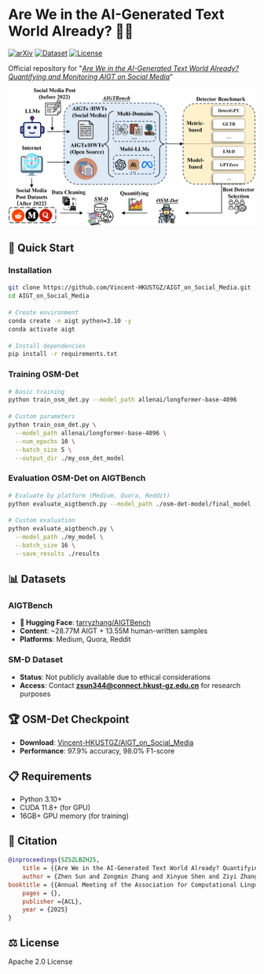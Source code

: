 # Are We in the AI-Generated Text World Already? 🤖📱

[![arXiv](https://img.shields.io/badge/arXiv-2412.18148-b31b1b.svg)](https://arxiv.org/abs/2412.18148)
[![Dataset](https://img.shields.io/badge/🤗%20Dataset-AIGTBench-yellow)](https://huggingface.co/datasets/tarryzhang/AIGTBench)
[![License](https://img.shields.io/badge/License-Apache%202.0-blue.svg)](LICENSE)

Official repository for "[*Are We in the AI-Generated Text World Already? Quantifying and Monitoring AIGT on Social Media*](https://arxiv.org/abs/2412.18148)"

<div align="center">
  <img src="pipeline.jpg" alt="Method Overview" width="800"/>
</div>

## 🚀 Quick Start

### Installation

```bash
git clone https://github.com/Vincent-HKUSTGZ/AIGT_on_Social_Media.git
cd AIGT_on_Social_Media

# Create environment
conda create -n aigt python=3.10 -y
conda activate aigt

# Install dependencies
pip install -r requirements.txt
```

### Training OSM-Det

```bash
# Basic training
python train_osm_det.py --model_path allenai/longformer-base-4096

# Custom parameters
python train_osm_det.py \
  --model_path allenai/longformer-base-4096 \
  --num_epochs 10 \
  --batch_size 5 \
  --output_dir ./my_osm_det_model
```

### Evaluation OSM-Det on AIGTBench

```bash
# Evaluate by platform (Medium, Quora, Reddit)
python evaluate_aigtbench.py --model_path ./osm-det-model/final_model

# Custom evaluation
python evaluate_aigtbench.py \
  --model_path ./my_model \
  --batch_size 16 \
  --save_results ./results
```

## 📊 Datasets

### AIGTBench
- **🤗 Hugging Face**: [tarryzhang/AIGTBench](https://huggingface.co/datasets/tarryzhang/AIGTBench)
- **Content**: ~28.77M AIGT + 13.55M human-written samples
- **Platforms**: Medium, Quora, Reddit

### SM-D Dataset
- **Status**: Not publicly available due to ethical considerations
- **Access**: Contact **zsun344@connect.hkust-gz.edu.cn** for research purposes

## 🏆 OSM-Det Checkpoint
- **Download**: [Vincent-HKUSTGZ/AIGT_on_Social_Media](https://github.com/Vincent-HKUSTGZ/AIGT_on_Social_Media)
- **Performance**: 97.9% accuracy, 98.0% F1-score

## 📋 Requirements

- Python 3.10+
- CUDA 11.8+ (for GPU)
- 16GB+ GPU memory (for training)

## 📜 Citation

```bibtex
@inproceedings{SZSZLBZH25,
    title = {{Are We in the AI-Generated Text World Already? Quantifying and Monitoring AIGT on Social Media}},
    author = {Zhen Sun and Zongmin Zhang and Xinyue Shen and Ziyi Zhang and Yule Liu and Michael Backes and Yang Zhang and Xinlei He},
booktitle = {{Annual Meeting of the Association for Computational Linguistics (ACL)}},
    pages = {},
    publisher ={ACL},
    year = {2025}
}
```

## ⚖️ License

Apache 2.0 License
